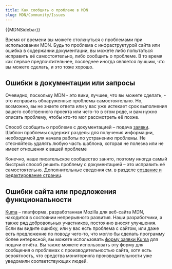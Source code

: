 ```yaml
---
title: Как сообщить о проблеме в MDN
slug: MDN/Community/Issues
---
```


{{MDNSidebar}}

Время от времени вы можете столкнуться с проблемами при использовании MDN. Будь то проблема с инфраструктурой сайта или ошибка в содержании документации, вы можете либо попытаться исправить её самостоятельно, либо сообщить о проблеме. В то время как первое предпочтительнее, последнее иногда является лучшим, что вы можете сделать, и это тоже хорошо.

## Ошибки в документации или запросы

Очевидно, поскольку MDN - это вики, лучшее, что вы можете сделать, - это исправить обнаруженные проблемы самостоятельно. Но, возможно, вы не знаете ответа или у вас уже истекает срок выполнения вашего собственного проекта или чего-то в этом роде, и вам нужно описать проблему, чтобы кто-то мог рассмотреть её позже.

Способ сообщить о проблеме с документацией – подача [заявки](https://github.com/mdn/translated-content/issues/new). Шаблон проблемы содержит разделы для получения информации, необходимой для начала работы по устранению проблемы. Не стесняйтесь удалять любую часть шаблона, которая не полезна или не имеет отношения к вашей проблеме

Конечно, наше писательское сообщество занято, поэтому иногда самый быстрый способ решить проблему с документацией – это исправить её самостоятельно. Дополнительные сведения см. в разделе [создание и редактирование страниц](/ru/docs/MDN/Contribute/Creating_and_editing_pages).

## Ошибки сайта или предложения функциональности

[Kuma](/ru/docs/MDN/Kuma) – платформа, разработанная Mozilla для веб-сайта MDN, находится в состоянии непрерывного развития. Наши разработчики, а также ряд добровольных участников, постоянно вносят улучшения. Если вы видите ошибку, или у вас есть проблема с сайтом, или даже есть предложение по поводу чего-то, что могло бы сделать программу более интересной, вы можете использовать [форму заявки Kuma](https://github.com/mdn/kuma/issues/new) для подачи отчёта. Вы также можете использовать эту форму для сообщения о проблемах с производительностью сайта, хотя есть вероятность, что средства мониторинга производительности уже уведомили соответствующих людей.
